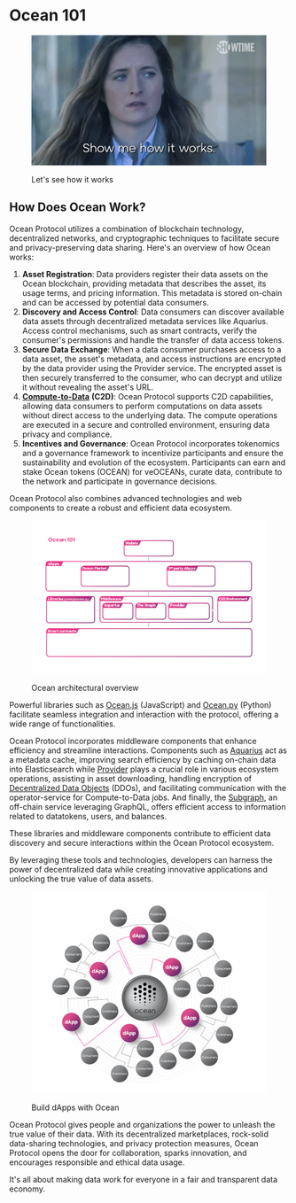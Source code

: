 # Ocean 101

<figure><img src="../.gitbook/assets/giphy.gif" alt=""><figcaption><p>Let's see how it works</p></figcaption></figure>

## How Does Ocean Work?

Ocean Protocol utilizes a combination of blockchain technology, decentralized networks, and cryptographic techniques to facilitate secure and privacy-preserving data sharing. Here's an overview of how Ocean works:

1. **Asset Registration**: Data providers register their data assets on the Ocean blockchain, providing metadata that describes the asset, its usage terms, and pricing information. This metadata is stored on-chain and can be accessed by potential data consumers.
2. **Discovery and Access Control**: Data consumers can discover available data assets through decentralized metadata services like Aquarius. Access control mechanisms, such as smart contracts, verify the consumer's permissions and handle the transfer of data access tokens.
3. **Secure Data Exchange**: When a data consumer purchases access to a data asset, the asset's metadata, and access instructions are encrypted by the data provider using the Provider service. The encrypted asset is then securely transferred to the consumer, who can decrypt and utilize it without revealing the asset's URL.
4. [**Compute-to-Data**](../developers/compute-to-data/) **(C2D)**: Ocean Protocol supports C2D capabilities, allowing data consumers to perform computations on data assets without direct access to the underlying data. The compute operations are executed in a secure and controlled environment, ensuring data privacy and compliance.
5. **Incentives and Governance**: Ocean Protocol incorporates tokenomics and a governance framework to incentivize participants and ensure the sustainability and evolution of the ecosystem. Participants can earn and stake Ocean tokens (OCEAN) for veOCEANs, curate data, contribute to the network and participate in governance decisions.

Ocean Protocol also combines advanced technologies and web components to create a robust and efficient data ecosystem.

<figure><img src="../.gitbook/assets/Ocean101.png" alt=""><figcaption><p>Ocean architectural overview </p></figcaption></figure>

Powerful libraries such as [Ocean.js](../developers/ocean.js/) (JavaScript) and [Ocean.py](../developers/ocean.py/) (Python) facilitate seamless integration and interaction with the protocol, offering a wide range of functionalities.

Ocean Protocol incorporates middleware components that enhance efficiency and streamline interactions. Components such as [Aquarius](../developers/aquarius/) act as a metadata cache, improving search efficiency by caching on-chain data into Elasticsearch while [Provider](../developers/provider/) plays a crucial role in various ecosystem operations, assisting in asset downloading, handling encryption of [Decentralized Data Objects](../developers/ddo-specification.md) (DDOs), and facilitating communication with the operator-service for Compute-to-Data jobs. And finally, the [Subgraph](../developers/subgraph/), an off-chain service leveraging GraphQL, offers efficient access to information related to datatokens, users, and balances.

These libraries and middleware components contribute to efficient data discovery and secure interactions within the Ocean Protocol ecosystem.

By leveraging these tools and technologies, developers can harness the power of decentralized data while creating innovative applications and unlocking the true value of data assets.

<figure><img src="../.gitbook/assets/architecture/decentralized_exchanges_marketplaces.png" alt=""><figcaption><p>Build dApps with Ocean</p></figcaption></figure>

Ocean Protocol gives people and organizations the power to unleash the true value of their data. With its decentralized marketplaces, rock-solid data-sharing technologies, and privacy protection measures, Ocean Protocol opens the door for collaboration, sparks innovation, and encourages responsible and ethical data usage.

It's all about making data work for everyone in a fair and transparent data economy.
